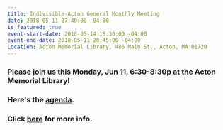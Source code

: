 ```yaml
---
title: Indivisible-Acton General Monthly Meeting
date: 2018-05-11 07:40:00 -04:00
is featured: true
event-start-date: 2018-05-14 18:30:00 -04:00
event-end-date: 2018-05-11 20:45:00 -04:00
Location: Acton Memorial Library, 486 Main St., Acton, MA 01720
---
```


### Please join us this Monday, Jun  11, 6:30-8:30p at the Acton Memorial Library!

### Here's the [agenda](https://docs.google.com/document/d/1zSdlt5sDjYc5u6WWwNCDsIPSvnb_skjJDIXPmYFazf4).

### Click [here](https://www.facebook.com/events/393463791136361/) for more info.